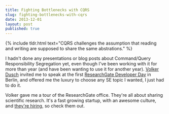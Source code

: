 ```yaml
---
title: Fighting Bottlenecks with CQRS
slug: fighting-bottlenecks-with-cqrs
date: 2013-12-01
layout: post
published: true
---
```


{% include tldr.html text="CQRS challenges the assumption that reading and writing are supposed to share the same abstrations." %}

I hadn't done any presentations or blog posts about Command/Query Responsibility Segregation yet, even though I've been
working with it for more than year (and have been wanting to use it for another year). [Volker Dusch](https://twitter.com/__edorian)
invited me to speak at the first [ResearchGate Developer Day](http://news.researchgate.net/index.php?/archives/181-ResearchGate-Developer-Day.html) in Berlin,
and offered me the luxury to choose any SE topic I wanted, I just had to do it.

<script async class="speakerdeck-embed" data-id="9954fc103bd40131db9c2eaec66c710f" data-ratio="1.33333333333333" src="//speakerdeck.com/assets/embed.js"></script>

Volker gave me a tour of the ResearchGate office. They're all about sharing scientific research. It's a fast growing
startup, with an awesome culture, and [they're hiring](http://www.researchgate.net/careers/), so check them out.